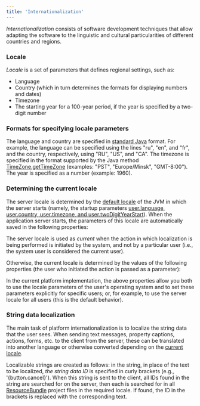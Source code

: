 ```yaml
---
title: 'Internationalization'
---
```


*Internationalization* consists of software development techniques that allow adapting the software to the linguistic and cultural particularities of different countries and regions.

### Locale 

*Locale* is a set of parameters that defines regional settings, such as:

-   Language
-   Country (which in turn determines the formats for displaying numbers and dates)
-   Timezone
-   The starting year for a 100-year period, if the year is specified by a two-digit number

### Formats for specifying locale parameters

The language and country are specified in [standard Java](https://docs.oracle.com/javase/tutorial/i18n/locale/create.html) format. For example, the language can be specified using the lines "ru", "en", and "fr", and the country, respectively, using "RU", "US", and "CA". The timezone is specified in the format supported by the Java method [TimeZone.getTimeZone](https://docs.oracle.com/javase/8/docs/api/java/util/TimeZone.html#getTimeZone-java.lang.String-) (examples: "PST", "Europe/Minsk", "GMT-8:00").  The year is specified as a number (example: 1960).

### Determining the current locale

The server locale is determined by the [default locale](http://www.oracle.com/us/technologies/java/locale-140624.html) of the JVM in which the server starts (namely, the startup parameters [user.language, user.country, user.timezone, and user.twoDigitYearStart](Launch_parameters.md#locale-broken)). When the application server starts, the parameters of this locale are automatically saved in the following properties:


The server locale is used as *current* when the action in which localization is being performed is initiated by the system, and not by a particular user (i.e., the system user is considered the current user).

Otherwise, the current locale is determined by the values of the following properties (the user who initiated the action is passed as a parameter):


In the current platform implementation, the above properties allow you both to use the locale parameters of the user's operating system and to set these parameters explicitly for specific users; or, for example, to use the server locale for all users (this is the default behavior).

### String data localization

The main task of platform internationalization is to localize the string data that the user sees. When sending text messages, property captions, actions, forms, etc. to the client from the server, these can be translated into another language or otherwise converted depending on the [current locale](#determining-the-current-locale).

Localizable strings are created as follows: in the string, in place of the text to be localized, *the string data ID* is specified in curly brackets (e.g., '{button.cancel}'). When this string is sent to the client, all IDs found in the string are searched for on the server, then each is searched for in all [ResourceBundle](https://en.wikipedia.org/wiki/Java_resource_bundle) project files in the required locale. If found, the ID in the brackets is replaced with the corresponding text.
